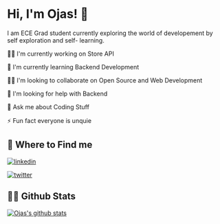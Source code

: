 
# Hi, I'm Ojas! 👋
I am ECE Grad student currently exploring the world of developement by self exploration and self- learning.


👩‍💻 I'm currently working on Store API

🧠 I'm currently learning Backend Development

👯‍♀️ I'm looking to collaborate on Open Source and Web Development

🤔 I'm looking for help with Backend

💬 Ask me about Coding Stuff

⚡️ Fun fact everyone is unquie


## 🔗 Where to Find me
[![linkedin](https://img.shields.io/badge/linkedin-0A66C2?style=for-the-badge&logo=linkedin&logoColor=white)](https://www.linkedin.com/in/ojas-singh-1705)

[![twitter](https://img.shields.io/badge/twitter-1DA1F2?style=for-the-badge&logo=twitter&logoColor=white)](https://twitter.com/_Singh_Ojas)

## 🧑‍💻 Github Stats
[![Ojas's github stats](https://github-readme-stats.vercel.app/api?username=TheOjasSingh)](https://github.com/TheOjasSingh/github-readme-stats)